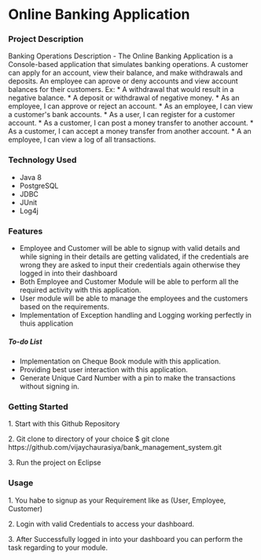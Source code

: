 <h1>
Online Banking Application
</h1>
<h3> Project Description</h3>

<p>Banking Operations Description - The Online Banking Application is a Console-based application that simulates banking operations. A customer can apply for an account, view their balance, and make withdrawals and deposits. An employee can aprove or deny accounts and view account balances for their customers.  Ex: * A withdrawal that would result in a negative balance. * A deposit or withdrawal of negative money. * As an employee, I can approve or reject an account. * As an employee, I can view a customer's bank accounts. * As a user, I can register for a customer account. * As a customer, I can post a money transfer to another account. * As a customer, I can accept a money transfer from another account. * A an employee, I can view a log of all transactions. </p>


<h3>Technology Used</h3>
<ul>
  <li>
    Java 8
  </li>  
   <li>
    PostgreSQL
  </li>
   <li>
   JDBC
  </li>
   <li>
    JUnit
  </li>
  <li>
  Log4j
  </li>
  
  </ul>
  
  <h3>Features</h3>
 <ul>
  <li>Employee and Customer will be able to signup with valid details and while signing in their details are getting validated, if the credentials are wrong they are asked to input their credentials again otherwise  they logged in into their dashboard</li>
    <li>Both Employee and Customer Module will be able to perform all the required activity with this application.</li>
    <li>User module will be able to manage the employees and the customers based on the requirements.</li>
  <li>Implementation of Exception handling and Logging working perfectly in thuis application</li>
</ul>
   
   <h5>   To-do List</h5>
 <ul>
  <li>Implementation on Cheque Book module with this application.</li>  
   <li>Providing best user interaction with this application.</li>
   <li>Generate Unique Card Number with a pin to make the transactions without signing in.</li>
</ul>
   


<h3>Getting Started</h3>
<p>1. Start with this Github Repository</p>
<p>2. Git clone to directory of your choice $ git clone https://github.com/vijaychaurasiya/bank_management_system.git</p>

<p>3. Run the project on Eclipse</p>


<h3>Usage</h3>
<p>1. You habe to signup as your Requirement like as (User, Employee, Customer)</p>

<p>2. Login with valid Credentials to access your dashboard.</p>

<p>3. After Successfully logged in into your dashboard you can perform the task regarding to your module.</p>
